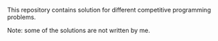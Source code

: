 This repository contains solution for different competitive programming problems. 

Note: some of the solutions are not written by me. 
